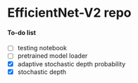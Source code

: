# EfficientNet-V2 repo




#### To-do list
- [ ] testing notebook
- [ ] pretrained model loader
- [x] adaptive stochastic depth probability
- [x] stochastic depth